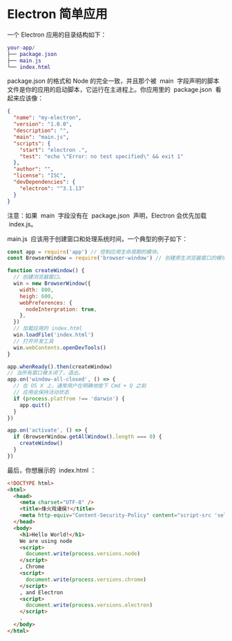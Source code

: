 # Electron 简单应用

一个 Electron 应用的目录结构如下：

```lua
your-app/
├── package.json
├── main.js
└── index.html
```

package.json 的格式和 Node 的完全一致，并且那个被  main  字段声明的脚本文件是你的应用的启动脚本，它运行在主进程上。你应用里的  package.json  看起来应该像：

```json
{
  "name": "my-electron",
  "version": "1.0.0",
  "description": "",
  "main": "main.js",
  "scripts": {
    "start": "electron .",
    "test": "echo \"Error: no test specified\" && exit 1"
  },
  "author": "",
  "license": "ISC",
  "devDependencies": {
    "electron": "^3.1.13"
  }
}
```

注意：如果  main  字段没有在  package.json  声明，Electron 会优先加载  index.js。

main.js  应该用于创建窗口和处理系统时间，一个典型的例子如下：

```js
const app = require('app') // 控制应用生命周期的模块。
const BrowserWindow = require('browser-window') // 创建原生浏览器窗口的模块

function createWindow() {
  // 创建浏览器窗口。
  win = new BrowserWindow({
    width: 800,
    heigh: 600,
    webPreferences: {
      nodeIntergration: true,
    },
  })
  // 加载应用的 index.html
  win.loadFile('index.html')
  // 打开开发工具
  win.webContents.openDevTools()
}

app.whenReady().then(createWindow)
// 当所有窗口被关闭了，退出。
app.on('window-all-closed', () => {
  // 在 OS X 上，通常用户在明确地按下 Cmd + Q 之前
  // 应用会保持活动状态
  if (process.platfrom !== 'darwin') {
    app.quit()
  }
})

app.on('activate', () => {
  if (BrowserWindow.getAllWindow().length === 0) {
    createWindow()
  }
})
```

最后，你想展示的  index.html ：

```html
<!DOCTYPE html>
<html>
  <head>
    <meta charset="UTF-8" />
    <title>烽火戏诸侯!</title>
    <meta http-equiv="Content-Security-Policy" content="script-src 'self' 'unsafe-inline';" />
  </head>
  <body>
    <h1>Hello World!</h1>
    We are using node
    <script>
      document.write(process.versions.node)
    </script>
    , Chrome
    <script>
      document.write(process.versions.chrome)
    </script>
    , and Electron
    <script>
      document.write(process.versions.electron)
    </script>
    .
  </body>
</html>
```
